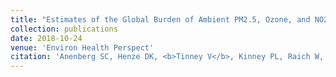 ```yaml
---
title: "Estimates of the Global Burden of Ambient PM2.5, Ozone, and NO2 on Asthma Incidence and Emergency Room Visits"
collection: publications
date: 2018-10-24
venue: 'Environ Health Perspect'
citation: 'Anenberg SC, Henze DK, <b>Tinney V</b>, Kinney PL, Raich W, Fann N, et al. (2018). &quot;Estimates of the Global Burden of Ambient PM2.5, Ozone, and NO2 on Asthma Incidence and Emergency Room Visits.&quot; <i>Environ Health Perspect</i>. 126(10):107004-1-14.'
---
```

